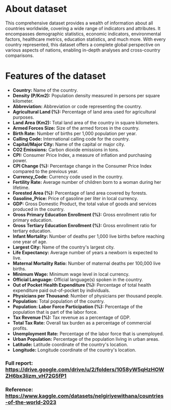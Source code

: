 # About dataset
This comprehensive dataset provides a wealth of information about all countries worldwide, covering a wide range of indicators and attributes. It encompasses demographic statistics, economic indicators, environmental factors, healthcare metrics, education statistics, and much more. With every country represented, this dataset offers a complete global perspective on various aspects of nations, enabling in-depth analyses and cross-country comparisons.
# Features of the dataset
- **Country:** Name of the country.
- **Density (P/Km2):** Population density measured in persons per square kilometer.<br>
- **Abbreviation:** Abbreviation or code representing the country.<br>
- **Agricultural Land (%):** Percentage of land area used for agricultural purposes.<br>
- **Land Area (Km2):** Total land area of the country in square kilometers.<br>
- **Armed Forces Size:** Size of the armed forces in the country.<br>
- **Birth Rate:** Number of births per 1,000 population per year.<br>
- **Calling Code:** International calling code for the country.<br>
- **Capital/Major City:** Name of the capital or major city.<br>
- **CO2 Emissions:** Carbon dioxide emissions in tons.<br>
- **CPI:** Consumer Price Index, a measure of inflation and purchasing power.<br>
- **CPI Change (%):** Percentage change in the Consumer Price Index compared to the previous year.<br>
- **Currency_Code:** Currency code used in the country.<br>
- **Fertility Rate:** Average number of children born to a woman during her lifetime.<br>
- **Forested Area (%):** Percentage of land area covered by forests.<br>
- **Gasoline_Price:** Price of gasoline per liter in local currency.<br>
- **GDP:** Gross Domestic Product, the total value of goods and services produced in the country.<br>
- **Gross Primary Education Enrollment (%):** Gross enrollment ratio for primary education.<br>
- **Gross Tertiary Education Enrollment (%):** Gross enrollment ratio for tertiary education.<br>
- **Infant Mortality:** Number of deaths per 1,000 live births before reaching one year of age.<br>
- **Largest City:** Name of the country's largest city.<br>
- **Life Expectancy:** Average number of years a newborn is expected to live.<br>
- **Maternal Mortality Ratio:** Number of maternal deaths per 100,000 live births.<br>
- **Minimum Wage:** Minimum wage level in local currency.<br>
- **Official Language:** Official language(s) spoken in the country.<br>
- **Out of Pocket Health Expenditure (%):** Percentage of total health expenditure paid out-of-pocket by individuals.<br>
- **Physicians per Thousand:** Number of physicians per thousand people.<br>
- **Population:** Total population of the country.<br>
- **Population: Labor Force Participation (%):** Percentage of the population that is part of the labor force.<br>
- **Tax Revenue (%):** Tax revenue as a percentage of GDP.<br>
- **Total Tax Rate:** Overall tax burden as a percentage of commercial profits.<br>
- **Unemployment Rate:** Percentage of the labor force that is unemployed.<br>
- **Urban Population:** Percentage of the population living in urban areas.<br>
- **Latitude:** Latitude coordinate of the country's location.<br>
- **Longitude:** Longitude coordinate of the country's location.<br>
### Full report: https://drive.google.com/drive/u/2/folders/1058yW5qHzHOWZH6bx3lizm_vH72G5fP1
### Reference: https://www.kaggle.com/datasets/nelgiriyewithana/countries-of-the-world-2023
